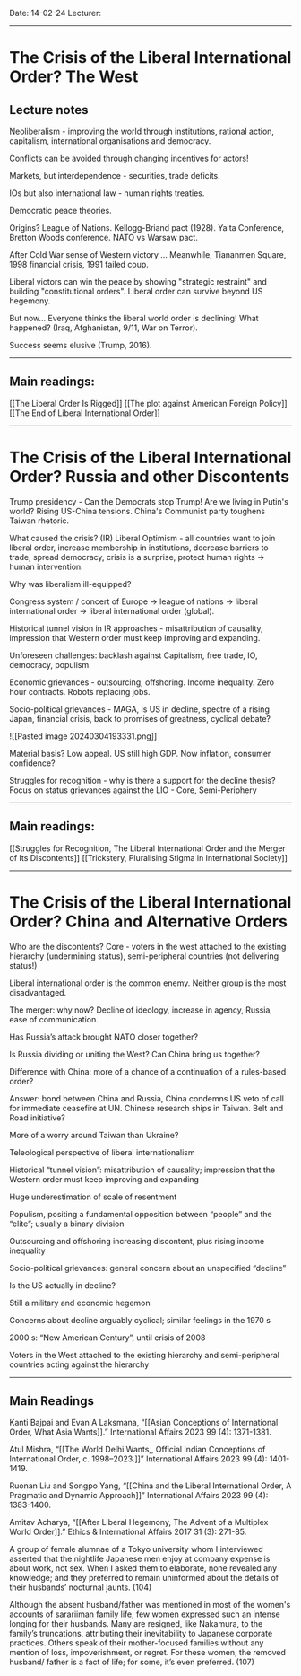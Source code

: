 Date: 14-02-24
Lecturer: 

---
# The Crisis of the Liberal International Order? The West
## Lecture notes

Neoliberalism - improving the world through institutions, rational action, capitalism, international organisations and democracy.

Conflicts can be avoided through changing incentives for actors!

Markets, but interdependence - securities, trade deficits.

IOs but also international law - human rights treaties.

Democratic peace theories.

Origins? League of Nations. Kellogg-Briand pact (1928). Yalta Conference, Bretton Woods conference. NATO vs Warsaw pact.

After Cold War sense of Western victory ... Meanwhile, Tiananmen Square, 1998 financial crisis, 1991 failed coup.

Liberal victors can win the peace by showing "strategic restraint" and building "constitutional orders". Liberal order can survive beyond US hegemony.

But now... Everyone thinks the liberal world order is declining! What happened? (Iraq, Afghanistan, 9/11, War on Terror).

Success seems elusive (Trump, 2016).

---

## Main readings:

[[The Liberal Order Is Rigged]]
[[The plot against American Foreign Policy]]
[[The End of Liberal International Order]]

---
# The Crisis of the Liberal International Order? Russia and other Discontents

Trump presidency - Can the Democrats stop Trump! Are we living in Putin's world?
Rising US-China tensions.
China's Communist party toughens Taiwan rhetoric.

What caused the crisis?
(IR) Liberal Optimism - all countries want to join liberal order, increase membership in institutions, decrease barriers to trade, spread democracy, crisis is a surprise, protect human rights -> human intervention.

Why was liberalism ill-equipped?

Congress system / concert of Europe -> league of nations -> liberal international order -> liberal international order (global).

Historical tunnel vision in IR approaches - misattribution of causality, impression that Western order must keep improving and expanding. 

Unforeseen challenges: backlash against Capitalism, free trade, IO, democracy, populism.

Economic grievances - outsourcing, offshoring. Income inequality. Zero hour contracts. Robots replacing jobs.

Socio-political grievances - MAGA, is US in decline, spectre of a rising Japan, financial crisis, back to promises of greatness, cyclical debate?

![[Pasted image 20240304193331.png]]

Material basis? Low appeal. US still high GDP. Now inflation, consumer confidence?

Struggles for recognition - why is there a support for the decline thesis?
Focus on status grievances against the LIO - Core, Semi-Periphery

---


## Main readings:

[[Struggles for Recognition, The Liberal International Order and the Merger of Its Discontents]]
[[Trickstery, Pluralising Stigma in International Society]]

---
# The Crisis of the Liberal International Order? China and Alternative Orders

Who are the discontents? Core - voters in the west attached to the existing hierarchy (undermining status), semi-peripheral countries (not delivering status!)

Liberal international order is the common enemy. Neither group is the most disadvantaged.

The merger: why now? Decline of ideology, increase in agency, Russia, ease of communication.

Has Russia’s attack brought NATO closer together?

Is Russia dividing or uniting the West? Can China bring us together?

Difference with China: more of a chance of a continuation of a rules-based order?

Answer: bond between China and Russia, China condemns US veto of call for immediate ceasefire at UN. Chinese research ships in Taiwan. Belt and Road initiative?

More of a worry around Taiwan than Ukraine?

Teleological perspective of liberal internationalism

Historical “tunnel vision”: misattribution of causality; impression that the Western order must keep improving and expanding

Huge underestimation of scale of resentment

Populism, positing a fundamental opposition between “people” and the “elite”; usually a binary division

Outsourcing and offshoring increasing discontent, plus rising income inequality

Socio-political grievances: general concern about an unspecified “decline”

Is the US actually in decline?

Still a military and economic hegemon

Concerns about decline arguably cyclical; similar feelings in the 1970 s

2000 s: “New American Century”, until crisis of 2008

Voters in the West attached to the existing hierarchy and semi-peripheral countries acting against the hierarchy

---
## Main Readings

Kanti Bajpai and Evan A Laksmana, “[[Asian Conceptions of International Order, What Asia Wants]].” International Affairs 2023 99 (4): 1371-1381.

Atul Mishra, “[[The World Delhi Wants,, Official Indian Conceptions of International Order, c. 1998–2023.]]” International Affairs 2023 99 (4): 1401-1419.

Ruonan Liu and Songpo Yang, “[[China and the Liberal International Order, A Pragmatic and Dynamic Approach]]” International Affairs 2023 99 (4): 1383-1400.

Amitav Acharya, “[[After Liberal Hegemony, The Advent of a Multiplex World Order]].” Ethics & International Affairs 2017 31 (3): 271-85.

A group of female alumnae of a Tokyo university whom I interviewed   asserted that the nightlife Japanese men enjoy at company expense is about work, not sex. When I asked them to elaborate, none revealed any knowledge; and they preferred to remain uninformed about the details of their husbands’ nocturnal jaunts. (104)

Although the absent husband/father was mentioned in most of the women's accounts of sarariiman family life, few women expressed such an intense  longing for their husbands. Many are resigned, like Nakamura, to the family’s truncations, attributing their inevitability to Japanese corporate practices. Others speak of their mother-focused families without any mention of  loss, impoverishment, or regret. For these women, the removed husband/ father is a fact of life; for some, it’s even preferred. (107)
